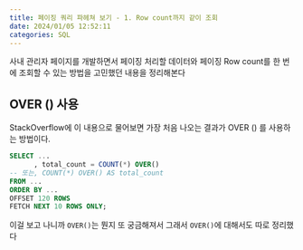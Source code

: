 ```yaml
---
title: 페이징 쿼리 파헤쳐 보기 - 1. Row count까지 같이 조회
date: 2024/01/05 12:52:11
categories: SQL
---
```

사내 관리자 페이지를 개발하면서 페이징 처리할 데이터와 페이징 Row count를 한 번에 조회할 수 있는 방법을 고민했던 내용을 정리해본다

## OVER () 사용
StackOverflow에 이 내용으로 물어보면 가장 처음 나오는 결과가 OVER () 를 사용하는 방법이다.

```sql
SELECT ...
      , total_count = COUNT(*) OVER()
-- 또는, COUNT(*) OVER() AS total_count
FROM ...
ORDER BY ...
OFFSET 120 ROWS
FETCH NEXT 10 ROWS ONLY;
```

이걸 보고 나니까 `OVER()`는 뭔지 또 궁금해져서
그래서 `OVER()`에 대해서도 따로 정리했다

